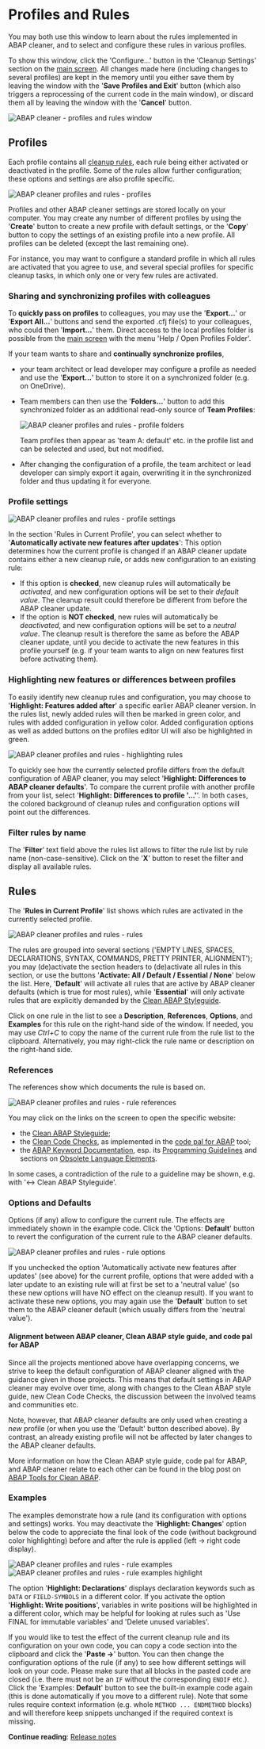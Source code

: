 # Profiles and Rules

You may both use this window to learn about the rules implemented in ABAP cleaner, 
and to select and configure these rules in various profiles. 

To show this window, click the 'Configure...' button 
in the 'Cleanup Settings' section on the [main screen](main-window.md). 
All changes made here (including changes to several profiles) are kept in the memory 
until you either save them by leaving the window with the '**Save Profiles and Exit**' button 
(which also triggers a reprocessing of the current code in the main window), 
or discard them all by leaving the window with the '**Cancel**' button. 

![ABAP cleaner - profiles and rules window](images/profiles.png "ABAP cleaner - profiles and rules")


## Profiles

Each profile contains all [cleanup rules](rules.md), each rule being either activated or deactivated in the profile. 
Some of the rules allow further configuration; these options and settings are also profile specific. 

![ABAP cleaner profiles and rules - profiles](images/profiles_profiles.png "ABAP cleaner profiles and rules - profiles")

Profiles and other ABAP cleaner settings are stored locally on your computer. 
You may create any number of different profiles by using the 
'**Create**' button to create a new profile with default settings, 
or the '**Copy**' button to copy the settings of an existing profile into a new profile. 
All profiles can be deleted (except the last remaining one). 

For instance, you may want to configure a standard profile in which all rules are activated that you agree to use, 
and several special profiles for specific cleanup tasks, in which only one or very few rules are activated. 

### Sharing and synchronizing profiles with colleagues

To **quickly pass on profiles** to colleagues, you may use the '**Export...**' or '**Export All...**' buttons 
and send the exported .cfj file(s) to your colleagues, who could then '**Import...**' them. 
Direct access to the local profiles folder is possible from the [main screen](main-window.md) 
with the menu 'Help / Open Profiles Folder'.

If your team wants to share and **continually synchronize profiles**, 
* your team architect or lead developer may configure a profile as needed 
  and use the '**Export...**' button to store it on a synchronized folder (e.g. on OneDrive). 
* Team members can then use the  '**Folders...**' button to add this synchronized folder 
  as an additional read-only source of **Team Profiles**: 

  ![ABAP cleaner profiles and rules - profile folders](images/profiles_profile-folders.png "ABAP cleaner profiles and rules - profile folders")

  Team profiles then appear as 'team A: default' etc. in the profile list and can be selected and used, but not modified.

* After changing the configuration of a profile, the team architect or lead developer can simply export it again, 
  overwriting it in the synchronized folder and thus updating it for everyone.


### Profile settings

![ABAP cleaner profiles and rules - profile settings](images/profiles_profile-settings.png "ABAP cleaner profiles and rules - profile settings")

In the section 'Rules in Current Profile', you can select whether to '**Automatically activate new features after updates**': 
This option determines how the current profile is changed if an ABAP cleaner update contains either a new cleanup 
rule, or adds new configuration to an existing rule:

* If this option is **checked**, new cleanup rules will automatically be *activated*, and new configuration options will 
  be set to their *default value*. The cleanup result could therefore be different from before the ABAP cleaner update.
* If the option is **NOT checked**, new rules will automatically be *deactivated*, and new configuration options will 
  be set to a *neutral value*. The cleanup result is therefore the same as before the ABAP cleaner update, 
  until you decide to activate the new features in this profile yourself (e.g. if your team wants to align on new 
  features first before activating them).

### Highlighting new features or differences between profiles

To easily identify new cleanup rules and configuration, you may choose to '**Highlight: Features added after**' 
a specific earlier ABAP cleaner version. In the rules list, newly added rules will then be marked in green color, 
and rules with added configuration in yellow color. Added configuration options as well as added buttons on the 
profiles editor UI will also be highlighted in green. 

![ABAP cleaner profiles and rules - highlighting rules](images/profiles_highlight.png "ABAP cleaner profiles and rules - highlighting rules")

To quickly see how the currently selected profile differs from the default configuration of ABAP cleaner, 
you may select '**Highlight: Differences to ABAP cleaner defaults**'. To compare the current profile with another 
profile from your list, select '**Highlight: Differences to profile '...'**'. In both cases, the colored background 
of cleanup rules and configuration options will point out the differences. 

### Filter rules by name

The '**Filter**' text field above the rules list allows to filter the rule list by rule name (non-case-sensitive).
Click on the '**X**' button to reset the filter and display all available rules.
 

## Rules

The '**Rules in Current Profile**' list shows which rules are activated in the currently selected profile. 

![ABAP cleaner profiles and rules - rules](images/profiles_rules-list.png "ABAP cleaner profiles and rules - rules")

The rules are grouped into several sections 
('EMPTY LINES, SPACES, DECLARATIONS, SYNTAX, COMMANDS, PRETTY PRINTER, ALIGNMENT'); 
you may (de)activate the section headers to (de)activate all rules in this section, 
or use the buttons '**Activate: All / Default / Essential / None**' below the list. 
Here, '**Default**' will activate all rules that are active by ABAP cleaner defaults (which is true for 
most rules), while '**Essential**' will only activate rules that are explicitly demanded by the 
[Clean ABAP Styleguide](https://github.com/SAP/styleguides/blob/main/clean-abap/CleanABAP.md).

Click on one rule in the list to see a **Description**, **References**, **Options**, 
and **Examples** for this rule on the right-hand side of the window. 
If needed, you may use _Ctrl+C_ to copy the name of the current rule from the rule list to the clipboard. 
Alternatively, you may right-click the rule name or description on the right-hand side. 

### References

The references show which documents the rule is based on. 

![ABAP cleaner profiles and rules - rule references](images/profiles_rule-references.png "ABAP cleaner profiles and rules - rule references")

You may click on the links on the screen to open the specific website:

- the [Clean ABAP Styleguide](https://github.com/SAP/styleguides/blob/main/clean-abap/CleanABAP.md);
- the [Clean Code Checks](https://github.com/SAP/code-pal-for-abap/blob/master/docs/check_documentation.md), as implemented in the [code pal for ABAP](https://github.com/SAP/code-pal-for-abap) tool;
- the [ABAP Keyword Documentation](https://help.sap.com/doc/abapdocu_latest_index_htm/latest/en-US/index.htm), esp. its [Programming Guidelines](https://help.sap.com/doc/abapdocu_latest_index_htm/latest/en-US/index.htm?file=abenabap_pgl.htm) and sections on [Obsolete Language Elements](https://help.sap.com/doc/abapdocu_latest_index_htm/latest/en-US/index.htm?file=abenabap_obsolete.htm).

In some cases, a contradiction of the rule to a guideline may be shown, e.g. with '<-> Clean ABAP Styleguide'. 

### Options and Defaults

Options (if any) allow to configure the current rule. The effects are immediately shown in the example code. 
Click the 'Options: **Default**' button to revert the configuration of the current rule to the ABAP cleaner defaults. 

![ABAP cleaner profiles and rules - rule options](images/profiles_rule-options.png "ABAP cleaner profiles and rules - rule options")

If you unchecked the option 'Automatically activate new features after updates' (see above) for the current profile, 
options that were added with a later update to an existing rule will at first be set to a 'neutral value' 
(so these new options will have NO effect on the cleanup result). If you want to activate these new options, 
you may again use the '**Default**' button to set them to the ABAP cleaner default (which usually differs from the 'neutral value').

#### Alignment between ABAP cleaner, Clean ABAP style guide, and code pal for ABAP

Since all the projects mentioned above have overlapping concerns, we strive to keep the default configuration of 
ABAP cleaner aligned with the guidance given in those projects. This means that default settings in ABAP cleaner 
may evolve over time, along with changes to the Clean ABAP style guide, new Clean Code Checks, the discussion between 
the involved teams and communities etc. 

Note, however, that ABAP cleaner defaults are only used when creating a _new_ profile (or when you use the 'Default' 
button described above). By contrast, an already existing profile will not be affected by later changes to the 
ABAP cleaner defaults. 

More information on how the Clean ABAP style guide, code pal for ABAP, and ABAP cleaner relate to each other 
can be found in the blog post on [ABAP Tools for Clean ABAP](https://blogs.sap.com/2023/10/09/abap-tools-for-clean-abap/).


### Examples

The examples demonstrate how a rule (and its configuration with options and settings) works. 
You may deactivate the '**Highlight: Changes**' option below the code 
to appreciate the final look of the code (without background color highlighting) 
before and after the rule is applied (left -&gt; right code display). 

![ABAP cleaner profiles and rules - rule examples](images/profiles_rule-examples.png "ABAP cleaner profiles and rules - rule examples")
![ABAP cleaner profiles and rules - rule examples highlight](images/profiles_rule-examples-highlight.png "ABAP cleaner profiles and rules - rule examples highlight")

The option '**Highlight: Declarations**' displays declaration keywords such as ```DATA``` or ```FIELD-SYMBOLS``` in 
a different color. If you activate the option '**Highlight: Write positions**', variables in write positions will be 
highlighted in a different color, which may be helpful for looking at rules such as 'Use FINAL for immutable variables' 
and 'Delete unused variables'.

If you would like to test the effect of the current cleanup rule and its configuration on your own code, you can copy 
a code section into the clipboard and click the '**Paste -\>**' button. You can then change the configuration options 
of the rule (if any) to see how different settings will look on your code. Please make sure that all blocks in the pasted 
code are closed (i.e. there must not be an `IF` without the corresponding `ENDIF` etc.). Click the 'Examples: **Default**' 
button to see the built-in example code again (this is done automatically if you move to a different rule). 
Note that some rules require context information (e.g. whole `METHOD ... ENDMETHOD` blocks) and will therefore 
keep snippets unchanged if the required context is missing.

**Continue reading**: [Release notes](release-notes.md)
